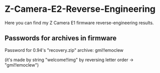 # Z-Camera-E2-Reverse-Engineering
Here you can find my Z Camera E1 firmware reverse-engineering results.

## Passwords for archives in firmware
Password for 0.94's "recovery.zip" archive: gmi!!emoclew

(it's made by string "welcome!!img" by reversing letter order -> "gmi!!emoclew")
